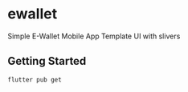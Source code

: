 # ewallet

 Simple E-Wallet Mobile App Template UI with slivers
 
## Getting Started


```
flutter pub get
```


